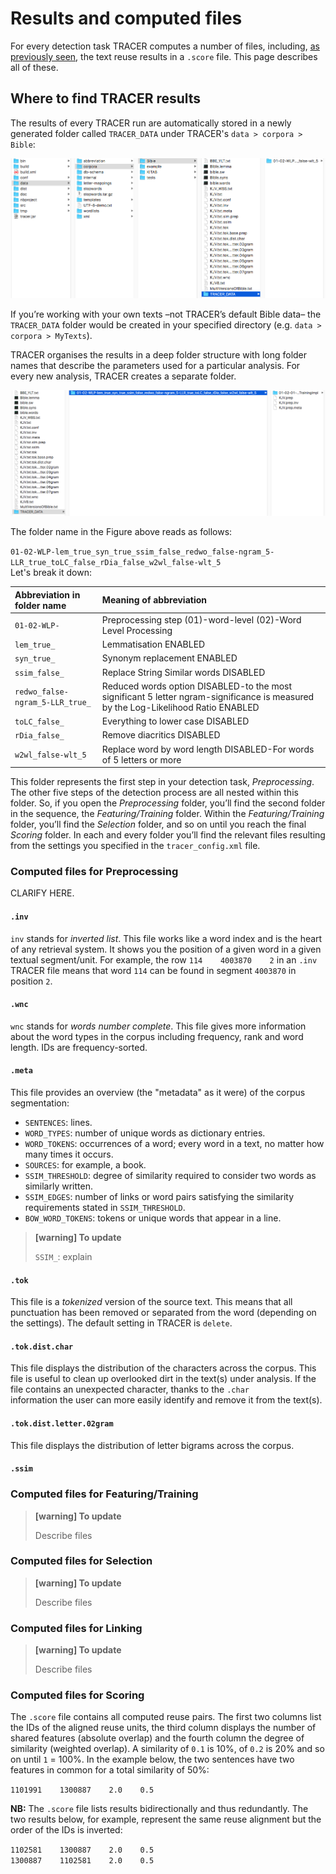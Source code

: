 # Results and computed files

For every detection task TRACER computes a number of files, including, [as previously seen](/configuration/step-5-scoring.md), the text reuse results in a `.score` file. This page describes all of these.

## Where to find TRACER results

The results of every TRACER run are automatically stored in a newly generated folder called `TRACER_DATA` under TRACER's `data > corpora > Bible`:

![folder-structure](/assets/tracer_data.png "The folder path and location of the text reuse results produced by TRACER.")

If you’re working with your own texts –not TRACER’s default Bible data– the `TRACER_DATA` folder would be created in your specified directory \(e.g. `data > corpora > MyTexts`\).

TRACER organises the results in a deep folder structure with long folder names that describe the parameters used for a particular analysis. For every new analysis, TRACER creates a separate folder.

![folder-name](/assets/tracer_data_sub.png "The folder structure within TRACER\_DATA. Long folder names are used to reflect the property settings in the TRACER tracer\_config.xml file. This system allows users to better locate their results, especially when running TRACER multiple times with modified parameters.")

The folder name in the Figure above reads as follows:

`01-02-WLP-lem_true_syn_true_ssim_false_redwo_false-ngram_5-LLR_true_toLC_false_rDia_false_w2wl_false-wlt_5`  
Let's break it down:

| Abbreviation in folder name | Meaning of abbreviation |
| :--- | :--- |
| `01-02-WLP-` | Preprocessing step \(01\)-word-level \(02\)-Word Level Processing |
| `lem_true_` | Lemmatisation ENABLED |
| `syn_true_` | Synonym replacement ENABLED |
| `ssim_false_` | Replace String Similar words DISABLED |
| `redwo_false-ngram_5-LLR_true_` | Reduced words option DISABLED-to the most significant 5 letter ngram-significance is measured by the Log-Likelihood Ratio ENABLED |
| `toLC_false_` | Everything to lower case DISABLED |
| `rDia_false_` | Remove diacritics DISABLED |
| `w2wl_false-wlt_5` | Replace word by word length DISABLED-For words of 5 letters or more |

This folder represents the first step in your detection task, _Preprocessing_. The other five steps of the detection process are all nested within this folder.  So, if you open the _Preprocessing_ folder, you’ll find the second folder in the sequence, the _Featuring/Training_ folder. Within the _Featuring/Training_ folder, you’ll find the _Selection_ folder, and so on until you reach the final _Scoring_ folder. In each and every folder you’ll find the relevant files resulting from the settings you specified in the `tracer_config.xml` file.

### Computed files for Preprocessing

CLARIFY HERE.

#### `.inv`

`inv` stands for _inverted list_. This file works like a word index and is the heart of any retrieval system. It shows you the position of a given word in a given textual segment/unit. For example, the row `114    4003870    2` in an `.inv` TRACER file means that word `114` can be found in segment `4003870` in position `2`.


#### `.wnc`
`wnc` stands for _words number complete_. This file gives more information about the word types in the corpus including frequency, rank and word length. IDs are frequency-sorted.

#### `.meta`
This file provides an overview (the "metadata" as it were) of the corpus segmentation:

* `SENTENCES`: lines.
* `WORD_TYPES`: number of unique words as dictionary entries.
* `WORD_TOKENS`: occurrences of a word; every word in a text, no matter how many times it occurs.
* `SOURCES`: for example, a book.
* `SSIM_THRESHOLD`: degree of similarity required to consider two words as similarly written.
* `SSIM_EDGES`: number of links or word pairs satisfying the similarity requirements stated in `SSIM_THRESHOLD`.
* `BOW_WORD_TOKENS`: tokens or unique words that appear in a line.

> **[warning] To update** 
> 
> `SSIM_`: explain

#### `.tok`
This file is a _tokenized_ version of the source text. This means that all punctuation has been removed or separated from the word (depending on the settings). The default setting in TRACER is `delete`.

#### `.tok.dist.char`

This file displays the distribution of the characters across the corpus.  This file is useful to clean up overlooked dirt in the text\(s\) under analysis. If the file contains an unexpected character, thanks to the `.char`  
information the user can more easily identify and remove it from the text\(s\).

#### `.tok.dist.letter.02gram`

This file displays the distribution of letter bigrams across the corpus.

#### `.ssim`

### Computed files for Featuring/Training

> **\[warning\] To update**
>
> Describe files

### Computed files for Selection

> **\[warning\] To update**
>
> Describe files

### Computed files for Linking

> **\[warning\] To update**
>
> Describe files

### Computed files for Scoring

The `.score` file contains all computed reuse pairs. The first two columns list the IDs of the aligned reuse units, the third column displays the number of shared features \(absolute overlap\) and the fourth column the degree of similarity \(weighted overlap\). A similarity of `0.1` is 10%, of `0.2` is 20% and so on until `1` = 100%. In the example below, the two sentences have two features in common for a total similarity of 50%:

`1101991    1300887    2.0    0.5`

**NB:** The `.score` file lists results bidirectionally and thus redundantly. The two results below, for example, represent the same reuse alignment but the order of the IDs is inverted:

`1102581    1300887    2.0    0.5`  
`1300887    1102581    2.0    0.5`

